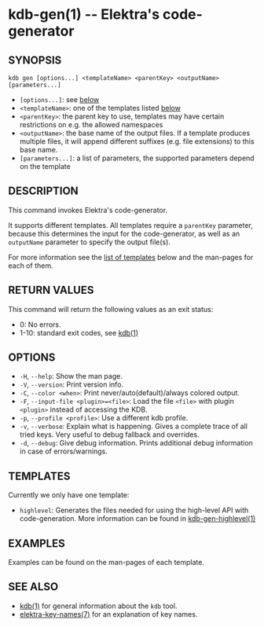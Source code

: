 # kdb-gen(1) -- Elektra's code-generator

## SYNOPSIS

`kdb gen [options...] <templateName> <parentKey> <outputName> [parameters...]`

- `[options...]`:
  see [below](#options)
- `<templateName>`:
  one of the templates listed [below](#templates)
- `<parentKey>`:
  the parent key to use, templates may have certain restrictions on e.g. the allowed namespaces
- `<outputName>`:
  the base name of the output files. If a template produces multiple files, it will append different
  suffixes (e.g. file extensions) to this base name.
- `[parameters...]`:
  a list of parameters, the supported parameters depend on the template

## DESCRIPTION

This command invokes Elektra's code-generator.

It supports different templates. All templates require a `parentKey` parameter, because this determines
the input for the code-generator, as well as an `outputName` parameter to specify the output file(s).

For more information see the [list of templates](#templates) below and the man-pages for each of them.

## RETURN VALUES

This command will return the following values as an exit status:

- 0:
  No errors.
- 1-10:
  standard exit codes, see [kdb(1)](kdb.md)

## OPTIONS

- `-H`, `--help`:
  Show the man page.
- `-V`, `--version`:
  Print version info.
- `-C`, `--color <when>`:
  Print never/auto(default)/always colored output.
- `-F`, `--input-file <plugin>=<file>`:
  Load the file `<file>` with plugin `<plugin>` instead of accessing the KDB.
- `-p`, `--profile <profile>`:
  Use a different kdb profile.
- `-v`, `--verbose`:
  Explain what is happening.
  Gives a complete trace of all tried keys.
  Very useful to debug fallback and overrides.
- `-d`, `--debug`:
  Give debug information. Prints additional debug information in case of errors/warnings.

## TEMPLATES

Currently we only have one template:

- `highlevel`:
  Generates the files needed for using the high-level API with code-generation. More information
  can be found in [kdb-gen-highlevel(1)](kdb-gen-highlevel.md)

## EXAMPLES

Examples can be found on the man-pages of each template.

## SEE ALSO

- [kdb(1)](kdb.md) for general information about the `kdb` tool.
- [elektra-key-names(7)](elektra-key-names.md) for an explanation of key names.
